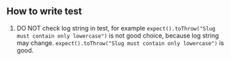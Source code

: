 ## How to write test

1. DO NOT check log string in test, for example `expect().toThrow("Slug must contain only lowercase")` is not good choice, because log string may change. `expect().toThrow("Slug must contain only lowercase")` is good.
